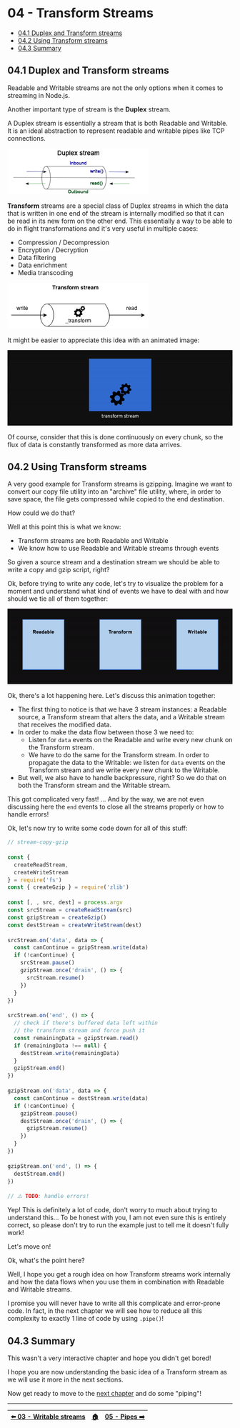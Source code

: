 # 04 - Transform Streams

- [04.1 Duplex and Transform streams](#041-duplex-and-transform-streams)
- [04.2 Using Transform streams](#042-using-transform-streams)
- [04.3 Summary](#043-summary)


## 04.1 Duplex and Transform streams

Readable and Writable streams are not the only options when it comes to streaming in Node.js.

Another important type of stream is the **Duplex** stream.

A Duplex stream is essentially a stream that is both Readable and Writable. It is an ideal abstraction to represent readable and writable pipes like TCP connections.

![Duplex stream schema](./images/duplex-stream-schema.png)

**Transform** streams are a special class of Duplex streams in which the data that is written in one end of the stream is internally modified so that it can be read in its new form on the other end. This essentially a way to be able to do in flight transformations and it's very useful in multiple cases:

 - Compression / Decompression
 - Encryption / Decryption
 - Data filtering
 - Data enrichment
 - Media transcoding

![Transform stream schema](./images/transform-stream-schema.png)

It might be easier to appreciate this idea with an animated image:

![Transform stream animation](./images/transform-stream-animation.gif)

Of course, consider that this is done continuously on every chunk, so the flux of data is constantly transformed as more data arrives.


## 04.2 Using Transform streams

A very good example for Transform streams is gzipping. Imagine we want to convert our copy file utility into an "archive" file utility, where, in order to save space, the file gets compressed while copied to the end destination.

How could we do that?

Well at this point this is what we know:

 - Transform streams are both Readable and Writable
 - We know how to use Readable and Writable streams through events

So given a source stream and a destination stream we should be able to write a copy and gzip script, right?

Ok, before trying to write any code, let's try to visualize the problem for a moment and understand what kind of events we have to deal with and how should we tie all of them together:

![Transform stream events animation](./images/transform-stream-events.gif)

Ok, there's a lot happening here. Let's discuss this animation together:

 - The first thing to notice is that we have 3 stream instances: a Readable source, a Transform stream that alters the data, and a Writable stream that receives the modified data.
 - In order to make the data flow between those 3 we need to:
   - Listen for `data` events on the Readable and write every new chunk on the Transform stream.
   - We have to do the same for the Transform stream. In order to propagate the data to the Writable: we listen for `data` events on the Transform stream and we write every new chunk to the Writable.
 - But well, we also have to handle backpressure, right? So we do that on both the Transform stream and the Writable stream.

This got complicated very fast! ... And by the way, we are not even discussing here the `end` events to close all the streams properly or how to handle errors!

Ok, let's now try to write some code down for all of this stuff:

```javascript
// stream-copy-gzip

const {
  createReadStream,
  createWriteStream
} = require('fs')
const { createGzip } = require('zlib')

const [, , src, dest] = process.argv
const srcStream = createReadStream(src)
const gzipStream = createGzip()
const destStream = createWriteStream(dest)

srcStream.on('data', data => {
  const canContinue = gzipStream.write(data)
  if (!canContinue) {
    srcStream.pause()
    gzipStream.once('drain', () => {
      srcStream.resume()
    })
  }
})

srcStream.on('end', () => {
  // check if there's buffered data left within
  // the transform stream and force push it
  const remainingData = gzipStream.read()
  if (remainingData !== null) {
    destStream.write(remainingData)
  }
  gzipStream.end()
})

gzipStream.on('data', data => {
  const canContinue = destStream.write(data)
  if (!canContinue) {
    gzipStream.pause()
    destStream.once('drain', () => {
      gzipStream.resume()
    })
  }
})

gzipStream.on('end', () => {
  destStream.end()
})

// ⚠️ TODO: handle errors!
```

Yep! This is definitely a lot of code, don't worry to much about trying to understand this... To be honest with you, I am not even sure this is entirely correct, so please don't try to run the example just to tell me it doesn't fully work!

Let's move on!

Ok, what's the point here?

Well, I hope you get a rough idea on how Transform streams work internally and how the data flows when you use them in combination with Readable and Writable streams.

I promise you will never have to write all this complicate and error-prone code. In fact, in the next chapter we will see how to reduce all this complexity to exactly 1 line of code by using `.pipe()`!


## 04.3 Summary

This wasn't a very interactive chapter and hope you didn't get bored!

I hope you are now understanding the basic idea of a Transform stream as we will use it more in the next sections.

Now get ready to move to the [next chapter](/05-pipes/README.md) and do some "piping"!


---

| [⬅️ 03 - Writable streams](/03-writable-streams/README.md) | [🏠](/README.md)| [05 - Pipes ➡️](/05-pipes/README.md)|
|:--------------|:------:|------------------------------------------------:|
